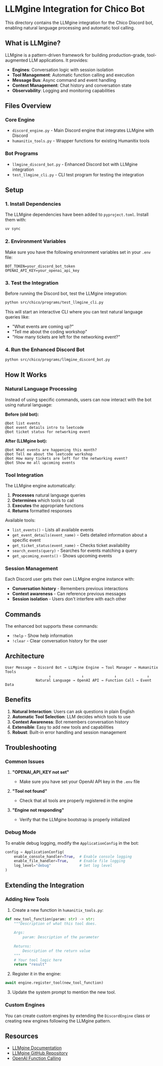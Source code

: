 # LLMgine Integration for Chico Bot

This directory contains the LLMgine integration for the Chico Discord bot, enabling natural language processing and automatic tool calling.

## What is LLMgine?

LLMgine is a pattern-driven framework for building production-grade, tool-augmented LLM applications. It provides:

- **Engines**: Conversation logic with session isolation
- **Tool Management**: Automatic function calling and execution
- **Message Bus**: Async command and event handling
- **Context Management**: Chat history and conversation state
- **Observability**: Logging and monitoring capabilities

## Files Overview

### Core Engine
- `discord_engine.py` - Main Discord engine that integrates LLMgine with Discord
- `humanitix_tools.py` - Wrapper functions for existing Humanitix tools

### Bot Programs
- `llmgine_discord_bot.py` - Enhanced Discord bot with LLMgine integration
- `test_llmgine_cli.py` - CLI test program for testing the integration

## Setup

### 1. Install Dependencies

The LLMgine dependencies have been added to `pyproject.toml`. Install them with:

```bash
uv sync
```

### 2. Environment Variables

Make sure you have the following environment variables set in your `.env` file:

```env
BOT_TOKEN=your_discord_bot_token
OPENAI_API_KEY=your_openai_api_key
```

### 3. Test the Integration

Before running the Discord bot, test the LLMgine integration:

```bash
python src/chico/programs/test_llmgine_cli.py
```

This will start an interactive CLI where you can test natural language queries like:
- "What events are coming up?"
- "Tell me about the coding workshop"
- "How many tickets are left for the networking event?"

### 4. Run the Enhanced Discord Bot

```bash
python src/chico/programs/llmgine_discord_bot.py
```

## How It Works

### Natural Language Processing

Instead of using specific commands, users can now interact with the bot using natural language:

**Before (old bot):**
```
@bot list events
@bot event details intro to leetcode
@bot ticket status for networking event
```

**After (LLMgine bot):**
```
@bot What events are happening this month?
@bot Tell me about the leetcode workshop
@bot How many tickets are left for the networking event?
@bot Show me all upcoming events
```

### Tool Integration

The LLMgine engine automatically:
1. **Processes** natural language queries
2. **Determines** which tools to call
3. **Executes** the appropriate functions
4. **Returns** formatted responses

Available tools:
- `list_events()` - Lists all available events
- `get_event_details(event_name)` - Gets detailed information about a specific event
- `get_ticket_status(event_name)` - Checks ticket availability
- `search_events(query)` - Searches for events matching a query
- `get_upcoming_events()` - Shows upcoming events

### Session Management

Each Discord user gets their own LLMgine engine instance with:
- **Conversation history** - Remembers previous interactions
- **Context awareness** - Can reference previous messages
- **Session isolation** - Users don't interfere with each other

## Commands

The enhanced bot supports these commands:

- `!help` - Show help information
- `!clear` - Clear conversation history for the user

## Architecture

```
User Message → Discord Bot → LLMgine Engine → Tool Manager → Humanitix Tools
                    ↓              ↓              ↓              ↓
              Natural Language → OpenAI API → Function Call → Event Data
```

## Benefits

1. **Natural Interaction**: Users can ask questions in plain English
2. **Automatic Tool Selection**: LLM decides which tools to use
3. **Context Awareness**: Bot remembers conversation history
4. **Extensible**: Easy to add new tools and capabilities
5. **Robust**: Built-in error handling and session management

## Troubleshooting

### Common Issues

1. **"OPENAI_API_KEY not set"**
   - Make sure you have set your OpenAI API key in the `.env` file

2. **"Tool not found"**
   - Check that all tools are properly registered in the engine

3. **"Engine not responding"**
   - Verify that the LLMgine bootstrap is properly initialized

### Debug Mode

To enable debug logging, modify the `ApplicationConfig` in the bot:

```python
config = ApplicationConfig(
    enable_console_handler=True,  # Enable console logging
    enable_file_handler=True,     # Enable file logging
    log_level="debug"             # Set log level
)
```

## Extending the Integration

### Adding New Tools

1. Create a new function in `humanitix_tools.py`:

```python
def new_tool_function(param: str) -> str:
    """Description of what this tool does.
    
    Args:
        param: Description of the parameter
        
    Returns:
        Description of the return value
    """
    # Your tool logic here
    return "result"
```

2. Register it in the engine:

```python
await engine.register_tool(new_tool_function)
```

3. Update the system prompt to mention the new tool.

### Custom Engines

You can create custom engines by extending the `DiscordEngine` class or creating new engines following the LLMgine pattern.

## Resources

- [LLMgine Documentation](https://nathan-luo.github.io/llmgine/)
- [LLMgine GitHub Repository](https://github.com/nathan-luo/llmgine)
- [OpenAI Function Calling](https://platform.openai.com/docs/guides/function-calling) 